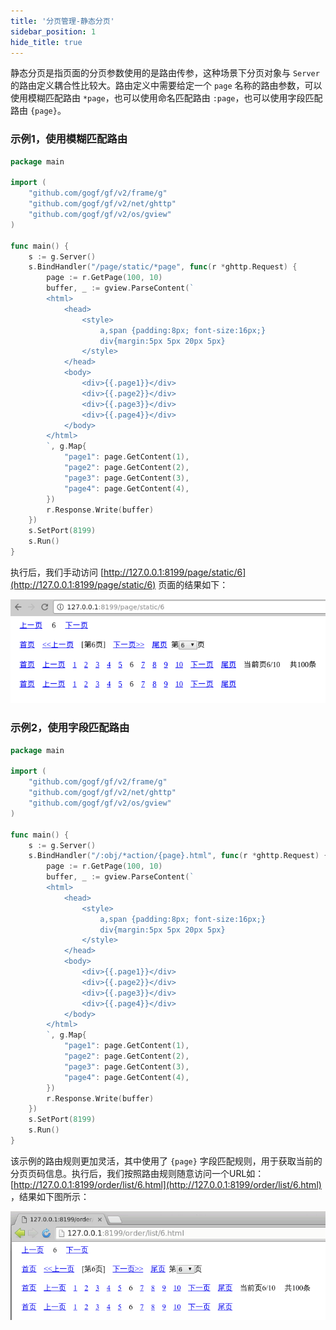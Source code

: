 ```yaml
---
title: '分页管理-静态分页'
sidebar_position: 1
hide_title: true
---
```


静态分页是指页面的分页参数使用的是路由传参，这种场景下分页对象与 `Server` 的路由定义耦合性比较大。路由定义中需要给定一个 `page` 名称的路由参数，可以使用模糊匹配路由 `*page`，也可以使用命名匹配路由 `:page`，也可以使用字段匹配路由 `{page}`。

### 示例1，使用模糊匹配路由

```go
package main

import (
	"github.com/gogf/gf/v2/frame/g"
	"github.com/gogf/gf/v2/net/ghttp"
	"github.com/gogf/gf/v2/os/gview"
)

func main() {
	s := g.Server()
	s.BindHandler("/page/static/*page", func(r *ghttp.Request) {
		page := r.GetPage(100, 10)
		buffer, _ := gview.ParseContent(`
        <html>
            <head>
                <style>
                    a,span {padding:8px; font-size:16px;}
                    div{margin:5px 5px 20px 5px}
                </style>
            </head>
            <body>
                <div>{{.page1}}</div>
                <div>{{.page2}}</div>
                <div>{{.page3}}</div>
                <div>{{.page4}}</div>
            </body>
        </html>
        `, g.Map{
			"page1": page.GetContent(1),
			"page2": page.GetContent(2),
			"page3": page.GetContent(3),
			"page4": page.GetContent(4),
		})
		r.Response.Write(buffer)
	})
	s.SetPort(8199)
	s.Run()
}
```

执行后，我们手动访问 [http://127.0.0.1:8199/page/static/6](http://127.0.0.1:8199/page/static/6) 页面的结果如下：

![](/markdown/e16678d47d90b15b5eff6fae1e97e1f4.png)

### 示例2，使用字段匹配路由

```go
package main

import (
	"github.com/gogf/gf/v2/frame/g"
	"github.com/gogf/gf/v2/net/ghttp"
	"github.com/gogf/gf/v2/os/gview"
)

func main() {
	s := g.Server()
	s.BindHandler("/:obj/*action/{page}.html", func(r *ghttp.Request) {
		page := r.GetPage(100, 10)
		buffer, _ := gview.ParseContent(`
        <html>
            <head>
                <style>
                    a,span {padding:8px; font-size:16px;}
                    div{margin:5px 5px 20px 5px}
                </style>
            </head>
            <body>
                <div>{{.page1}}</div>
                <div>{{.page2}}</div>
                <div>{{.page3}}</div>
                <div>{{.page4}}</div>
            </body>
        </html>
        `, g.Map{
			"page1": page.GetContent(1),
			"page2": page.GetContent(2),
			"page3": page.GetContent(3),
			"page4": page.GetContent(4),
		})
		r.Response.Write(buffer)
	})
	s.SetPort(8199)
	s.Run()
}
```

该示例的路由规则更加灵活，其中使用了 `{page}` 字段匹配规则，用于获取当前的分页页码信息。执行后，我们按照路由规则随意访问一个URL如： [http://127.0.0.1:8199/order/list/6.html](http://127.0.0.1:8199/order/list/6.html) ，结果如下图所示：

![](/markdown/d1ff72ea1a30bb9577bbcd5cd3d7bf06.png)